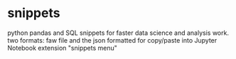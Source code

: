 # snippets
python pandas and SQL snippets for faster data science and analysis work. 
two formats: faw file and the json formatted for copy/paste into Jupyter Notebook extension "snippets menu" 
